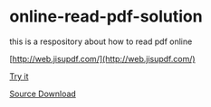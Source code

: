 # online-read-pdf-solution
this is a respository about how to read pdf online

[http://web.jisupdf.com/](http://web.jisupdf.com/)

[Try it](https://www.html5tricks.com/demo/html5-online-pdf-viewer/web/viewer.html)

[Source Download](https://www.html5tricks.com/download/html5-online-pdf-viewer.rar)
